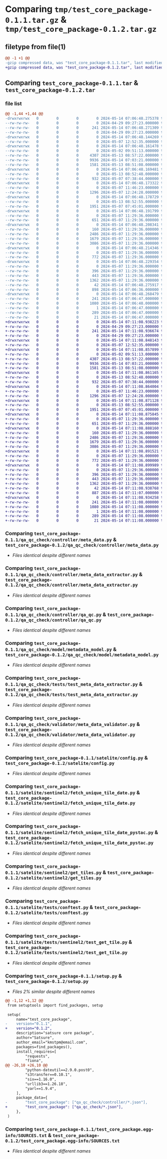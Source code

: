 # Comparing `tmp/test_core_package-0.1.1.tar.gz` & `tmp/test_core_package-0.1.2.tar.gz`

## filetype from file(1)

```diff
@@ -1 +1 @@
-gzip compressed data, was "test_core_package-0.1.1.tar", last modified: Tue May 14 07:06:48 2024, max compression
+gzip compressed data, was "test_core_package-0.1.2.tar", last modified: Tue May 14 07:11:08 2024, max compression
```

## Comparing `test_core_package-0.1.1.tar` & `test_core_package-0.1.2.tar`

### file list

```diff
@@ -1,44 +1,44 @@
-drwxrwxrwx   0        0        0        0 2024-05-14 07:06:48.275378 test_core_package-0.1.1/
--rw-rw-rw-   0        0        0        0 2024-04-29 09:27:23.000000 test_core_package-0.1.1/LICENCE.txt
--rw-rw-rw-   0        0        0      241 2024-05-14 07:06:48.271309 test_core_package-0.1.1/PKG-INFO
--rw-rw-rw-   0        0        0        0 2024-04-29 09:27:23.000000 test_core_package-0.1.1/README.md
-drwxrwxrwx   0        0        0        0 2024-05-14 07:06:48.144269 test_core_package-0.1.1/qa_qc_check/
--rw-rw-rw-   0        0        0        0 2024-05-07 12:52:35.000000 test_core_package-0.1.1/qa_qc_check/__init__.py
-drwxrwxrwx   0        0        0        0 2024-05-14 07:06:48.161478 test_core_package-0.1.1/qa_qc_check/controller/
--rw-rw-rw-   0        0        0        0 2024-05-02 09:51:13.000000 test_core_package-0.1.1/qa_qc_check/controller/__init__.py
--rw-rw-rw-   0        0        0     4307 2024-05-13 08:57:22.000000 test_core_package-0.1.1/qa_qc_check/controller/meta_data.py
--rw-rw-rw-   0        0        0     9936 2024-05-14 07:03:21.000000 test_core_package-0.1.1/qa_qc_check/controller/meta_data_extractor.py
--rw-rw-rw-   0        0        0     1581 2024-05-13 08:51:08.000000 test_core_package-0.1.1/qa_qc_check/controller/qa_qc.py
-drwxrwxrwx   0        0        0        0 2024-05-14 07:06:48.169481 test_core_package-0.1.1/qa_qc_check/model/
--rw-rw-rw-   0        0        0        0 2024-05-13 08:52:48.000000 test_core_package-0.1.1/qa_qc_check/model/__init__.py
--rw-rw-rw-   0        0        0      932 2024-05-07 07:38:44.000000 test_core_package-0.1.1/qa_qc_check/model/metadata_model.py
-drwxrwxrwx   0        0        0        0 2024-05-14 07:06:48.173322 test_core_package-0.1.1/qa_qc_check/tests/
--rw-rw-rw-   0        0        0        0 2024-05-07 11:46:23.000000 test_core_package-0.1.1/qa_qc_check/tests/__init__.py
--rw-rw-rw-   0        0        0     1296 2024-05-07 12:24:28.000000 test_core_package-0.1.1/qa_qc_check/tests/test_meta_data_extractor.py
-drwxrwxrwx   0        0        0        0 2024-05-14 07:06:48.178729 test_core_package-0.1.1/qa_qc_check/validator/
--rw-rw-rw-   0        0        0        0 2024-05-13 08:52:55.000000 test_core_package-0.1.1/qa_qc_check/validator/__init__.py
--rw-rw-rw-   0        0        0     1951 2024-05-07 07:45:01.000000 test_core_package-0.1.1/qa_qc_check/validator/meta_data_validator.py
-drwxrwxrwx   0        0        0        0 2024-05-14 07:06:48.191799 test_core_package-0.1.1/satelite/
--rw-rw-rw-   0        0        0        0 2024-05-07 11:29:36.000000 test_core_package-0.1.1/satelite/__init__.py
--rw-rw-rw-   0        0        0      651 2024-05-07 11:29:36.000000 test_core_package-0.1.1/satelite/config.py
-drwxrwxrwx   0        0        0        0 2024-05-14 07:06:48.208341 test_core_package-0.1.1/satelite/sentinel2/
--rw-rw-rw-   0        0        0      160 2024-05-07 11:29:36.000000 test_core_package-0.1.1/satelite/sentinel2/__init__.py
--rw-rw-rw-   0        0        0     2486 2024-05-07 11:29:36.000000 test_core_package-0.1.1/satelite/sentinel2/fetch_unique_tile_date.py
--rw-rw-rw-   0        0        0     1679 2024-05-07 11:29:36.000000 test_core_package-0.1.1/satelite/sentinel2/fetch_unique_tile_date_pystac.py
--rw-rw-rw-   0        0        0     3086 2024-05-07 11:29:36.000000 test_core_package-0.1.1/satelite/sentinel2/get_tiles.py
-drwxrwxrwx   0        0        0        0 2024-05-14 07:06:48.214346 test_core_package-0.1.1/satelite/tests/
--rw-rw-rw-   0        0        0        0 2024-05-07 11:29:36.000000 test_core_package-0.1.1/satelite/tests/__init__.py
--rw-rw-rw-   0        0        0      772 2024-05-07 11:29:36.000000 test_core_package-0.1.1/satelite/tests/conftest.py
-drwxrwxrwx   0        0        0        0 2024-05-14 07:06:48.229354 test_core_package-0.1.1/satelite/tests/sentinel2/
--rw-rw-rw-   0        0        0        0 2024-05-07 11:29:36.000000 test_core_package-0.1.1/satelite/tests/sentinel2/__init__.py
--rw-rw-rw-   0        0        0      396 2024-05-07 11:29:36.000000 test_core_package-0.1.1/satelite/tests/sentinel2/test_fetch_unique_tile_date.py
--rw-rw-rw-   0        0        0      443 2024-05-07 11:29:36.000000 test_core_package-0.1.1/satelite/tests/sentinel2/test_fetch_unique_tile_date_pystac.py
--rw-rw-rw-   0        0        0     1362 2024-05-07 11:29:36.000000 test_core_package-0.1.1/satelite/tests/sentinel2/test_get_tile.py
--rw-rw-rw-   0        0        0       42 2024-05-14 07:06:48.275917 test_core_package-0.1.1/setup.cfg
--rw-rw-rw-   0        0        0      898 2024-05-14 07:06:36.000000 test_core_package-0.1.1/setup.py
-drwxrwxrwx   0        0        0        0 2024-05-14 07:06:48.268479 test_core_package-0.1.1/test_core_package.egg-info/
--rw-rw-rw-   0        0        0      241 2024-05-14 07:06:47.000000 test_core_package-0.1.1/test_core_package.egg-info/PKG-INFO
--rw-rw-rw-   0        0        0     1080 2024-05-14 07:06:48.000000 test_core_package-0.1.1/test_core_package.egg-info/SOURCES.txt
--rw-rw-rw-   0        0        0        1 2024-05-14 07:06:47.000000 test_core_package-0.1.1/test_core_package.egg-info/dependency_links.txt
--rw-rw-rw-   0        0        0      289 2024-05-14 07:06:47.000000 test_core_package-0.1.1/test_core_package.egg-info/requires.txt
--rw-rw-rw-   0        0        0       21 2024-05-14 07:06:47.000000 test_core_package-0.1.1/test_core_package.egg-info/top_level.txt
+drwxrwxrwx   0        0        0        0 2024-05-14 07:11:08.938223 test_core_package-0.1.2/
+-rw-rw-rw-   0        0        0        0 2024-04-29 09:27:23.000000 test_core_package-0.1.2/LICENCE.txt
+-rw-rw-rw-   0        0        0      241 2024-05-14 07:11:08.936674 test_core_package-0.1.2/PKG-INFO
+-rw-rw-rw-   0        0        0        0 2024-04-29 09:27:23.000000 test_core_package-0.1.2/README.md
+drwxrwxrwx   0        0        0        0 2024-05-14 07:11:08.848143 test_core_package-0.1.2/qa_qc_check/
+-rw-rw-rw-   0        0        0        0 2024-05-07 12:52:35.000000 test_core_package-0.1.2/qa_qc_check/__init__.py
+drwxrwxrwx   0        0        0        0 2024-05-14 07:11:08.857899 test_core_package-0.1.2/qa_qc_check/controller/
+-rw-rw-rw-   0        0        0        0 2024-05-02 09:51:13.000000 test_core_package-0.1.2/qa_qc_check/controller/__init__.py
+-rw-rw-rw-   0        0        0     4307 2024-05-13 08:57:22.000000 test_core_package-0.1.2/qa_qc_check/controller/meta_data.py
+-rw-rw-rw-   0        0        0     9936 2024-05-14 07:03:21.000000 test_core_package-0.1.2/qa_qc_check/controller/meta_data_extractor.py
+-rw-rw-rw-   0        0        0     1581 2024-05-13 08:51:08.000000 test_core_package-0.1.2/qa_qc_check/controller/qa_qc.py
+drwxrwxrwx   0        0        0        0 2024-05-14 07:11:08.861165 test_core_package-0.1.2/qa_qc_check/model/
+-rw-rw-rw-   0        0        0        0 2024-05-13 08:52:48.000000 test_core_package-0.1.2/qa_qc_check/model/__init__.py
+-rw-rw-rw-   0        0        0      932 2024-05-07 07:38:44.000000 test_core_package-0.1.2/qa_qc_check/model/metadata_model.py
+drwxrwxrwx   0        0        0        0 2024-05-14 07:11:08.864004 test_core_package-0.1.2/qa_qc_check/tests/
+-rw-rw-rw-   0        0        0        0 2024-05-07 11:46:23.000000 test_core_package-0.1.2/qa_qc_check/tests/__init__.py
+-rw-rw-rw-   0        0        0     1296 2024-05-07 12:24:28.000000 test_core_package-0.1.2/qa_qc_check/tests/test_meta_data_extractor.py
+drwxrwxrwx   0        0        0        0 2024-05-14 07:11:08.871128 test_core_package-0.1.2/qa_qc_check/validator/
+-rw-rw-rw-   0        0        0        0 2024-05-13 08:52:55.000000 test_core_package-0.1.2/qa_qc_check/validator/__init__.py
+-rw-rw-rw-   0        0        0     1951 2024-05-07 07:45:01.000000 test_core_package-0.1.2/qa_qc_check/validator/meta_data_validator.py
+drwxrwxrwx   0        0        0        0 2024-05-14 07:11:08.875845 test_core_package-0.1.2/satelite/
+-rw-rw-rw-   0        0        0        0 2024-05-07 11:29:36.000000 test_core_package-0.1.2/satelite/__init__.py
+-rw-rw-rw-   0        0        0      651 2024-05-07 11:29:36.000000 test_core_package-0.1.2/satelite/config.py
+drwxrwxrwx   0        0        0        0 2024-05-14 07:11:08.888160 test_core_package-0.1.2/satelite/sentinel2/
+-rw-rw-rw-   0        0        0      160 2024-05-07 11:29:36.000000 test_core_package-0.1.2/satelite/sentinel2/__init__.py
+-rw-rw-rw-   0        0        0     2486 2024-05-07 11:29:36.000000 test_core_package-0.1.2/satelite/sentinel2/fetch_unique_tile_date.py
+-rw-rw-rw-   0        0        0     1679 2024-05-07 11:29:36.000000 test_core_package-0.1.2/satelite/sentinel2/fetch_unique_tile_date_pystac.py
+-rw-rw-rw-   0        0        0     3086 2024-05-07 11:29:36.000000 test_core_package-0.1.2/satelite/sentinel2/get_tiles.py
+drwxrwxrwx   0        0        0        0 2024-05-14 07:11:08.891521 test_core_package-0.1.2/satelite/tests/
+-rw-rw-rw-   0        0        0        0 2024-05-07 11:29:36.000000 test_core_package-0.1.2/satelite/tests/__init__.py
+-rw-rw-rw-   0        0        0      772 2024-05-07 11:29:36.000000 test_core_package-0.1.2/satelite/tests/conftest.py
+drwxrwxrwx   0        0        0        0 2024-05-14 07:11:08.899989 test_core_package-0.1.2/satelite/tests/sentinel2/
+-rw-rw-rw-   0        0        0        0 2024-05-07 11:29:36.000000 test_core_package-0.1.2/satelite/tests/sentinel2/__init__.py
+-rw-rw-rw-   0        0        0      396 2024-05-07 11:29:36.000000 test_core_package-0.1.2/satelite/tests/sentinel2/test_fetch_unique_tile_date.py
+-rw-rw-rw-   0        0        0      443 2024-05-07 11:29:36.000000 test_core_package-0.1.2/satelite/tests/sentinel2/test_fetch_unique_tile_date_pystac.py
+-rw-rw-rw-   0        0        0     1362 2024-05-07 11:29:36.000000 test_core_package-0.1.2/satelite/tests/sentinel2/test_get_tile.py
+-rw-rw-rw-   0        0        0       42 2024-05-14 07:11:08.938768 test_core_package-0.1.2/setup.cfg
+-rw-rw-rw-   0        0        0      887 2024-05-14 07:11:07.000000 test_core_package-0.1.2/setup.py
+drwxrwxrwx   0        0        0        0 2024-05-14 07:11:08.934258 test_core_package-0.1.2/test_core_package.egg-info/
+-rw-rw-rw-   0        0        0      241 2024-05-14 07:11:08.000000 test_core_package-0.1.2/test_core_package.egg-info/PKG-INFO
+-rw-rw-rw-   0        0        0     1080 2024-05-14 07:11:08.000000 test_core_package-0.1.2/test_core_package.egg-info/SOURCES.txt
+-rw-rw-rw-   0        0        0        1 2024-05-14 07:11:08.000000 test_core_package-0.1.2/test_core_package.egg-info/dependency_links.txt
+-rw-rw-rw-   0        0        0      289 2024-05-14 07:11:08.000000 test_core_package-0.1.2/test_core_package.egg-info/requires.txt
+-rw-rw-rw-   0        0        0       21 2024-05-14 07:11:08.000000 test_core_package-0.1.2/test_core_package.egg-info/top_level.txt
```

### Comparing `test_core_package-0.1.1/qa_qc_check/controller/meta_data.py` & `test_core_package-0.1.2/qa_qc_check/controller/meta_data.py`

 * *Files identical despite different names*

### Comparing `test_core_package-0.1.1/qa_qc_check/controller/meta_data_extractor.py` & `test_core_package-0.1.2/qa_qc_check/controller/meta_data_extractor.py`

 * *Files identical despite different names*

### Comparing `test_core_package-0.1.1/qa_qc_check/controller/qa_qc.py` & `test_core_package-0.1.2/qa_qc_check/controller/qa_qc.py`

 * *Files identical despite different names*

### Comparing `test_core_package-0.1.1/qa_qc_check/model/metadata_model.py` & `test_core_package-0.1.2/qa_qc_check/model/metadata_model.py`

 * *Files identical despite different names*

### Comparing `test_core_package-0.1.1/qa_qc_check/tests/test_meta_data_extractor.py` & `test_core_package-0.1.2/qa_qc_check/tests/test_meta_data_extractor.py`

 * *Files identical despite different names*

### Comparing `test_core_package-0.1.1/qa_qc_check/validator/meta_data_validator.py` & `test_core_package-0.1.2/qa_qc_check/validator/meta_data_validator.py`

 * *Files identical despite different names*

### Comparing `test_core_package-0.1.1/satelite/config.py` & `test_core_package-0.1.2/satelite/config.py`

 * *Files identical despite different names*

### Comparing `test_core_package-0.1.1/satelite/sentinel2/fetch_unique_tile_date.py` & `test_core_package-0.1.2/satelite/sentinel2/fetch_unique_tile_date.py`

 * *Files identical despite different names*

### Comparing `test_core_package-0.1.1/satelite/sentinel2/fetch_unique_tile_date_pystac.py` & `test_core_package-0.1.2/satelite/sentinel2/fetch_unique_tile_date_pystac.py`

 * *Files identical despite different names*

### Comparing `test_core_package-0.1.1/satelite/sentinel2/get_tiles.py` & `test_core_package-0.1.2/satelite/sentinel2/get_tiles.py`

 * *Files identical despite different names*

### Comparing `test_core_package-0.1.1/satelite/tests/conftest.py` & `test_core_package-0.1.2/satelite/tests/conftest.py`

 * *Files identical despite different names*

### Comparing `test_core_package-0.1.1/satelite/tests/sentinel2/test_get_tile.py` & `test_core_package-0.1.2/satelite/tests/sentinel2/test_get_tile.py`

 * *Files identical despite different names*

### Comparing `test_core_package-0.1.1/setup.py` & `test_core_package-0.1.2/setup.py`

 * *Files 2% similar despite different names*

```diff
@@ -1,12 +1,12 @@
 from setuptools import find_packages, setup
 
 setup(
     name="test_core_package",
-    version="0.1.1",
+    version="0.1.2",
     description="satsure core package",
     author="Satsure",
     author_email="kmstpm@email.com",
     packages=find_packages(),
     install_requires=[
         "requests",
         "fiona",
@@ -26,10 +26,10 @@
         "python-dateutil==2.9.0.post0",
         "s3transfer==0.10.1",
         "six==1.16.0",
         "urllib3==1.26.18",
         "yarl==1.9.4",
     ],
     package_data={
-        "test_core_package": ["qa_qc_check/controller/*.json"],
+        "test_core_package": ["qa_qc_check/*.json"],
     },
 )
```

### Comparing `test_core_package-0.1.1/test_core_package.egg-info/SOURCES.txt` & `test_core_package-0.1.2/test_core_package.egg-info/SOURCES.txt`

 * *Files identical despite different names*


